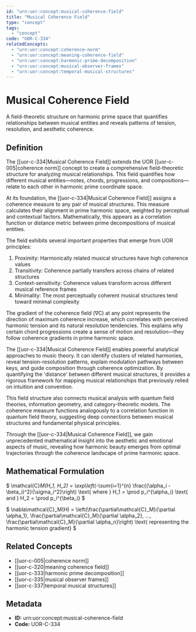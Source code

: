 ```yaml
---
id: "urn:uor:concept:musical-coherence-field"
title: "Musical Coherence Field"
type: "concept"
tags:
  - "concept"
code: "UOR-C-334"
relatedConcepts:
  - "urn:uor:concept:coherence-norm"
  - "urn:uor:concept:meaning-coherence-field"
  - "urn:uor:concept:harmonic-prime-decomposition"
  - "urn:uor:concept:musical-observer-frames"
  - "urn:uor:concept:temporal-musical-structures"
---
```


# Musical Coherence Field

A field-theoretic structure on harmonic prime space that quantifies relationships between musical entities and reveals patterns of tension, resolution, and aesthetic coherence.

## Definition

The [[uor-c-334|Musical Coherence Field]] extends the UOR [[uor-c-005|coherence norm]] concept to create a comprehensive field-theoretic structure for analyzing musical relationships. This field quantifies how different musical entities—notes, chords, progressions, and compositions—relate to each other in harmonic prime coordinate space.

At its foundation, the [[uor-c-334|Musical Coherence Field]] assigns a coherence measure to any pair of musical structures. This measure calculates their alignment in prime harmonic space, weighted by perceptual and contextual factors. Mathematically, this appears as a correlation function or distance metric between prime decompositions of musical entities.

The field exhibits several important properties that emerge from UOR principles:

1. Proximity: Harmonically related musical structures have high coherence values
2. Transitivity: Coherence partially transfers across chains of related structures
3. Context-sensitivity: Coherence values transform across different musical reference frames
4. Minimality: The most perceptually coherent musical structures tend toward minimal complexity

The gradient of the coherence field (∇C) at any point represents the direction of maximum coherence increase, which correlates with perceived harmonic tension and its natural resolution tendencies. This explains why certain chord progressions create a sense of motion and resolution—they follow coherence gradients in prime harmonic space.

The [[uor-c-334|Musical Coherence Field]] enables powerful analytical approaches to music theory. It can identify clusters of related harmonies, reveal tension-resolution patterns, explain modulation pathways between keys, and guide composition through coherence optimization. By quantifying the 'distance' between different musical structures, it provides a rigorous framework for mapping musical relationships that previously relied on intuition and convention.

This field structure also connects musical analysis with quantum field theories, information geometry, and category-theoretic models. The coherence measure functions analogously to a correlation function in quantum field theory, suggesting deep connections between musical structures and fundamental physical principles.

Through the [[uor-c-334|Musical Coherence Field]], we gain unprecedented mathematical insight into the aesthetic and emotional aspects of music, revealing how harmonic beauty emerges from optimal trajectories through the coherence landscape of prime harmonic space.

## Mathematical Formulation

$
\mathcal{C}_M(H_1, H_2) = \exp\left(-\sum_{i=1}^{n} \frac{(\alpha_i - \beta_i)^2}{\sigma_i^2}\right) \text{ where } H_1 = \prod p_i^{\alpha_i} \text{ and } H_2 = \prod p_i^{\beta_i}
$

$
\nabla\mathcal{C}_M(H) = \left(\frac{\partial\mathcal{C}_M}{\partial \alpha_1}, \frac{\partial\mathcal{C}_M}{\partial \alpha_2}, ..., \frac{\partial\mathcal{C}_M}{\partial \alpha_n}\right) \text{ representing the harmonic tension gradient}
$

## Related Concepts

- [[uor-c-005|coherence norm]]
- [[uor-c-320|meaning coherence field]]
- [[uor-c-333|harmonic prime decomposition]]
- [[uor-c-335|musical observer frames]]
- [[uor-c-337|temporal musical structures]]

## Metadata

- **ID:** urn:uor:concept:musical-coherence-field
- **Code:** UOR-C-334
